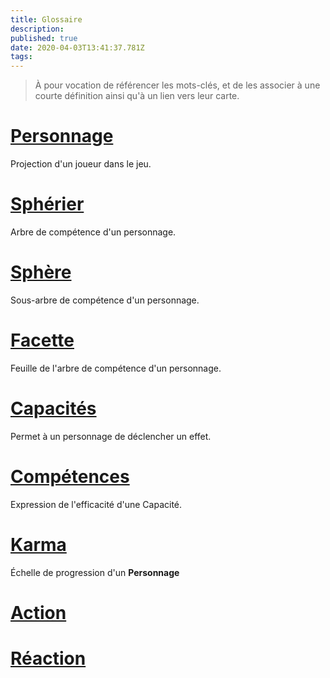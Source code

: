 ```yaml
---
title: Glossaire
description: 
published: true
date: 2020-04-03T13:41:37.781Z
tags: 
---
```


> À pour vocation de référencer les mots-clés, et de les associer à une courte définition ainsi qu'à un lien vers leur carte. 

# [Personnage](https://trello.com/c/j5txrEnh) 
Projection d'un joueur dans le jeu.

# [Sphérier](https://trello.com/c/bNZnhEeY) 
Arbre de compétence d'un personnage. 

# [Sphère](https://trello.com/c/ZJVIytbL) 
Sous-arbre de compétence d'un personnage. 

# [Facette](https://trello.com/c/nNBTIelT)
Feuille de l'arbre de compétence d'un personnage. 

# [Capacités](https://trello.com/c/EUJsvYrZ)
Permet à un personnage de déclencher un effet. 

# [Compétences](https://trello.com/c/udzuobSo)
Expression de l'efficacité d'une Capacité.

# [Karma](https://trello.com/c/Fv26adNT)
Échelle de progression d'un **Personnage**

# [Action](https://trello.com/c/MPbgE0oE)

# [Réaction](https://trello.com/c/vcCvdkOI)